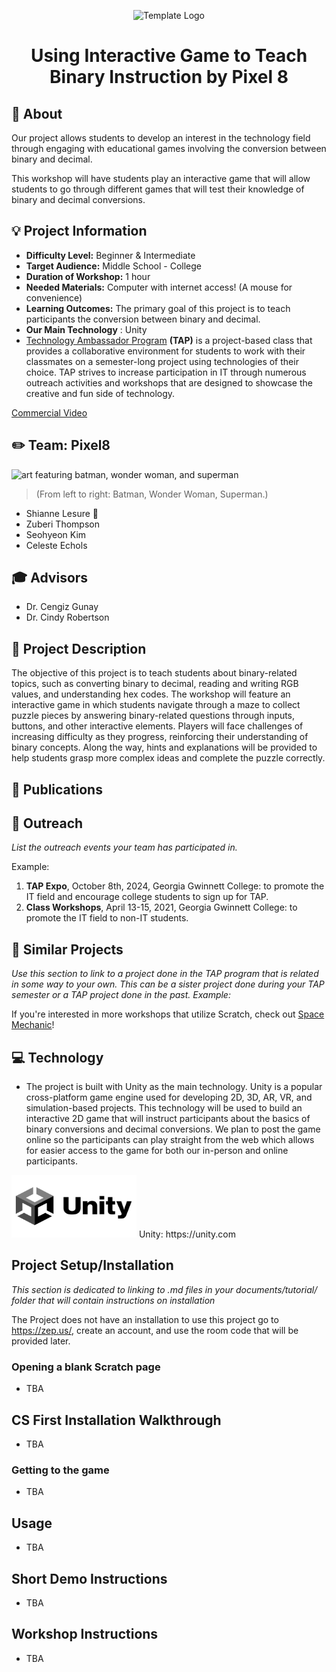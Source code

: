 <!-- height or width of logo may be adjusted -->
<!-- This section is where you will replace the link to your transparent logo, the title of your project, and the very short description of your project -->
<!-- If you used Canva to make your icon and don't want to pay for a background remover, you can use the website https://www.remove.bg/ to do so -->
<p align="center">
  <img alt="Template Logo" src="https://github.com/TAP-GGC/Pixel8/blob/main/media/logos/Binary_Maze_Light_Mode-removebg-preview.png" width="" height="350" />
  <h1 align="center">Using Interactive Game to Teach Binary Instruction by Pixel 8</h1>
</p>
<!-- the emojis are not set in stone! If you'd like you can remove them entirely or select your own from https://gist.github.com/rxaviers/7360908 you are welcome to -->

## :loudspeaker: About
Our project allows students to develop an interest in the technology field through engaging with educational games involving the conversion between binary and decimal. 
<!-- You can look at other TAP projects if you need a better idea of how to describe your workshop objectives -->

This workshop will have students play an interactive game that will allow students to go through different games that will test their knowledge of binary and decimal conversions. 

## :bulb: Project Information
<!-- 
Your Options for Target Audience: 
  - High School
  - College
  - Middle School
  - K-12
  - Non-Stem
  - Undergraduate
You can select from a range of audiences or a single audience. Examples: 
    Middle School - College 
    High School - College
    K-12
  You will be presenting most often to your peers who are taking introductory technology classes, so more often than not you should be including college in your target audience range. 
-->
* <b>Difficulty Level:</b> Beginner & Intermediate
* <b>Target Audience:</b> Middle School - College
* <b>Duration of Workshop:</b> 1 hour 
* <b>Needed Materials:</b> Computer with internet access! (A mouse for convenience)
* <b>Learning Outcomes:</b> The primary goal of this project is to teach participants the conversion between binary and decimal.
* <b>Our Main Technology</b> : Unity
* [Technology Ambassador Program](https://tapggc.org/) <b>(TAP)</b> is a project-based class that provides a collaborative environment for students to work with their classmates on a semester-long project using technologies of their choice. TAP strives to increase participation in IT through numerous outreach activities and workshops that are designed to showcase the creative and fun side of technology.
<!-- Commercial Video stored in the Media folder will be linked here -->

[Commercial Video](https://github.com/TAP-GGC/NinjaTurtles/assets/157164928/94b037a6-8912-44da-8a8c-84c0b8a0afb8)

<!-- videos can also be dragged and dropped into markdown files if you want them embedded -->

## :pencil2: Team: Pixel8

<!-- Use the team photo of your choice once you've uploaded it to the team photo folder within the media folder -->
<img alt="art featuring batman, wonder woman, and superman" src = "media/team photos/Team Photo.JPG" width="" height="300">

> (From left to right: Batman,  Wonder Woman, Superman.)
<!-- replace with full names of your team members -->

* Shianne Lesure 🌺
* Zuberi Thompson
* Seohyeon Kim
* Celeste Echols

## :mortar_board: Advisors
<!-- the name of the two professors overseeing your TAP class -->
* Dr. Cengiz Gunay
* Dr. Cindy Robertson


## :page_with_curl: Project Description
The objective of this project is to teach students about binary-related topics, such as converting binary to decimal, reading and writing RGB values, and understanding hex codes. The workshop will feature an interactive game in which students navigate through a maze to collect puzzle pieces by answering binary-related questions through inputs, buttons, and other interactive elements. Players will face challenges of increasing difficulty as they progress, reinforcing their understanding of binary concepts. Along the way, hints and explanations will be provided to help students grasp more complex ideas and complete the puzzle correctly.



## :memo: Publications
<!-- team members, then professors/advisors. "Name of Publication", event, month and day, year, Georgia Gwinnett College. -->
<!--1. Team Member, Team Member, Team Member, John Doe, Jane Doe. "A Real Fake Workshop", Fake Event, April 1, 2024, Georgia Gwinnett College. -->

## :open_hands: Outreach
<i>List the outreach events your team has participated in. </i>

Example:

1. <b>TAP Expo</b>, October 8th, 2024, Georgia Gwinnett College: to promote the IT field and encourage college students to sign up for TAP.
2. <b>Class Workshops</b>, April 13-15, 2021, Georgia Gwinnett College: to promote the IT field to non-IT students.

## :mag_right: Similar Projects
<i>Use this section to link to a project done in the TAP program that is related in some way to your own. This can be a sister project done during your TAP semester or a TAP project done in the past. Example: </i> 

If you're interested in more workshops that utilize Scratch, check out [Space Mechanic](https://github.com/TAP-GGC/NinjaTurtles)!

## :computer: Technology

* The project is built with Unity as the main technology. Unity is a popular cross-platform game engine used for developing 2D, 3D, AR, VR, and simulation-based projects. This technology will be used to build an interactive 2D game that will instruct participants about the basics of binary conversions and decimal conversions.  We plan to post the game online so the participants can play straight from the web which allows for easier access to the game for both our in-person and online participants.
<img alt="" src = "https://github.com/TAP-GGC/Pixel8/blob/main/media/technology/Unity-Logo.png" width="200" height="100">
Unity: https://unity.com

</p>

## Project Setup/Installation 
<i> This section is dedicated to linking to .md files in your documents/tutorial/ folder that will contain instructions on installation

</i>

The Project does not have an installation to use this project go to https://zep.us/, create an account, and use the room code that will be provided later.

### Opening a blank Scratch page 
* TBA

<!-- If your project uses scratch, you can reuse any of these instructions (be sure to include CS First alternatives) -->
## CS First Installation Walkthrough
* TBA

### Getting to the game 
* TBA

## Usage
* TBA 

## Short Demo Instructions 
* TBA

## Workshop Instructions 
* TBA


